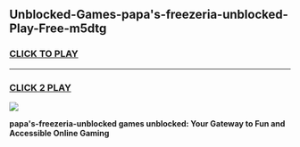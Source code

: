 
## Unblocked-Games-papa's-freezeria-unblocked-Play-Free-m5dtg
<h3>
<a href="https://premium76.site?title=papa's-freezeria-unblocked&ref=12A">CLICK TO PLAY</a></h3>
<hr>

<h3>
<a href="https://premium76.site?title=papa's-freezeria-unblocked&ref=12A">CLICK 2 PLAY</a>
  
</h3>

<a href="https://premium76.site?title=papa's-freezeria-unblocked&ref=12A"><img src="https://clearcache.store/games.png"></a>


**papa's-freezeria-unblocked games unblocked: Your Gateway to Fun and Accessible Online Gaming**

